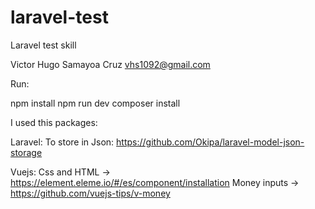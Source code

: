 # laravel-test
Laravel test skill

Victor Hugo Samayoa Cruz
vhs1092@gmail.com


Run:

npm install
npm run dev
composer install

I used this packages:

Laravel:
To store in Json: https://github.com/Okipa/laravel-model-json-storage

Vuejs:
Css and HTML -> https://element.eleme.io/#/es/component/installation
Money inputs -> https://github.com/vuejs-tips/v-money
